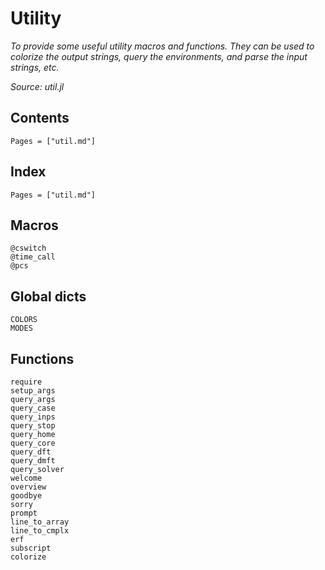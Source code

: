 # Utility

*To provide some useful utility macros and functions. They can be used to colorize the output strings, query the environments, and parse the input strings, etc.*

*Source: util.jl*

## Contents

```@contents
Pages = ["util.md"]
```

## Index

```@index
Pages = ["util.md"]
```

## Macros

```@docs
@cswitch
@time_call
@pcs
```

## Global dicts

```@docs
COLORS
MODES
```

## Functions

```@docs
require
setup_args
query_args
query_case
query_inps
query_stop
query_home
query_core
query_dft
query_dmft
query_solver
welcome
overview
goodbye
sorry
prompt
line_to_array
line_to_cmplx
erf
subscript
colorize
```
